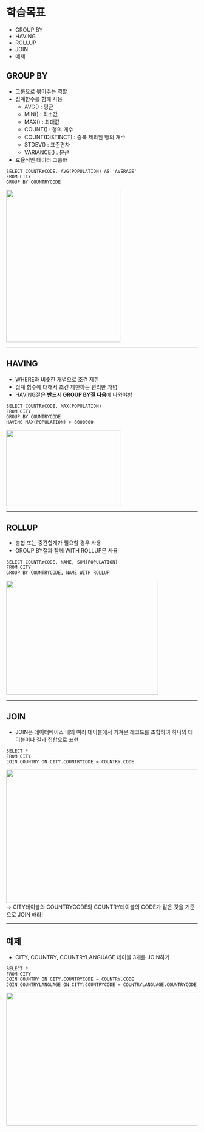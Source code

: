 # 학습목표
- GROUP BY
- HAVING
- ROLLUP
- JOIN
- 예제

## GROUP BY
- 그룹으로 묶어주는 역할
- 집계함수를 함께 사용
  - AVG() : 평균
  - MIN() : 최소값
  - MAX() : 최대값
  - COUNT() : 행의 개수
  - COUNT(DISTINCT) : 중복 제외된 행의 개수
  - STDEV() : 표준편차
  - VARIANCE() : 분산
- 효율적인 데이터 그룹화
```
SELECT COUNTRYCODE, AVG(POPULATION) AS 'AVERAGE'
FROM CITY
GROUP BY COUNTRYCODE
```
<img src=https://user-images.githubusercontent.com/89372098/135807330-1c33cd01-ea89-4a71-99c5-ace4d7f391d6.png width="300" height="400"/>  

- - -
## HAVING
- WHERE과 비슷한 개념으로 조건 제한
- 집계 함수에 대해서 조건 제한하는 편리한 개념
- HAVING절은 **반드시 GROUP BY절 다음**에 나와야함
```
SELECT COUNTRYCODE, MAX(POPULATION)
FROM CITY
GROUP BY COUNTRYCODE
HAVING MAX(POPULATION) > 8000000
```
<img src=https://user-images.githubusercontent.com/89372098/135807978-1461a43d-a330-4d0e-acee-592aa2d5e74a.png width="300" height="200"/>  

- - -
## ROLLUP
- 총합 또는 중간합계가 필요할 경우 사용
- GROUP BY절과 함께 WITH ROLLUP문 사용
```
SELECT COUNTRYCODE, NAME, SUM(POPULATION)
FROM CITY
GROUP BY COUNTRYCODE, NAME WITH ROLLUP
```
<img src=https://user-images.githubusercontent.com/89372098/135815159-150c167b-5aa6-474f-a6fd-f6f86385a8b3.png width="400" height="300"/>  

- - -
## JOIN
- JOIN은 데이터베이스 내의 여러 테이블에서 가져온 레코드를 조합하여 하나의 테이블이나 결과 집합으로 표현
```
SELECT *
FROM CITY
JOIN COUNTRY ON CITY.COUNTRYCODE = COUNTRY.CODE
```
<img src=https://user-images.githubusercontent.com/89372098/135815931-d1895116-1b23-40d1-ab57-552ea9fd6940.png width="600" height="350"/>  
-> CITY테이블의 COUNTRYCODE와 COUNTRY테이블의 CODE가 같은 것을 기준으로 JOIN 해라!

- - - 
## 예제
- CITY, COUNTRY, COUNTRYLANGUAGE 테이블 3개를 JOIN하기
```
SELECT *
FROM CITY
JOIN COUNTRY ON CITY.COUNTRYCODE = COUNTRY.CODE
JOIN COUNTRYLANGUAGE ON CITY.COUNTRYCODE = COUNTRYLANGUAGE.COUNTRYCODE
```
<img src=https://user-images.githubusercontent.com/89372098/135817314-a5cc26c6-3f08-4a62-b290-2d1ebcf5a894.png width="600" height="350"/>  
